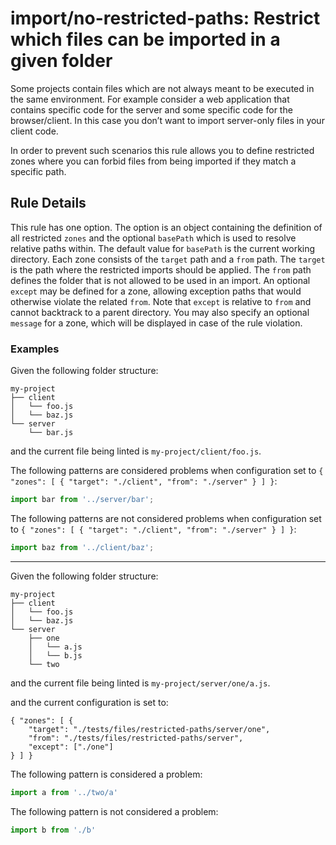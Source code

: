 # import/no-restricted-paths: Restrict which files can be imported in a given folder

Some projects contain files which are not always meant to be executed in the same environment.
For example consider a web application that contains specific code for the server and some specific code for the browser/client. In this case you don’t want to import server-only files in your client code.

In order to prevent such scenarios this rule allows you to define restricted zones where you can forbid files from being imported if they match a specific path.

## Rule Details

This rule has one option. The option is an object containing the definition of all restricted `zones` and the optional `basePath` which is used to resolve relative paths within.
The default value for `basePath` is the current working directory.
Each zone consists of the `target` path and a `from` path. The `target` is the path where the restricted imports should be applied. The `from` path defines the folder that is not allowed to be used in an import. An optional `except` may be defined for a zone, allowing exception paths that would otherwise violate the related `from`. Note that `except` is relative to `from` and cannot backtrack to a parent directory.
You may also specify an optional `message` for a zone, which will be displayed in case of the rule violation.

### Examples

Given the following folder structure:

```
my-project
├── client
│   └── foo.js
│   └── baz.js
└── server
    └── bar.js
```

and the current file being linted is `my-project/client/foo.js`.

The following patterns are considered problems when configuration set to `{ "zones": [ { "target": "./client", "from": "./server" } ] }`:

```js
import bar from '../server/bar';
```

The following patterns are not considered problems when configuration set to `{ "zones": [ { "target": "./client", "from": "./server" } ] }`:

```js
import baz from '../client/baz';
```

---------------

Given the following folder structure:

```
my-project
├── client
│   └── foo.js
│   └── baz.js
└── server
    ├── one
    │   └── a.js
    │   └── b.js
    └── two
```

and the current file being linted is `my-project/server/one/a.js`.

and the current configuration is set to:

```
{ "zones": [ {
    "target": "./tests/files/restricted-paths/server/one",
    "from": "./tests/files/restricted-paths/server",
    "except": ["./one"]
} ] }
```

The following pattern is considered a problem:

```js
import a from '../two/a'
```

The following pattern is not considered a problem:

```js
import b from './b'
```
